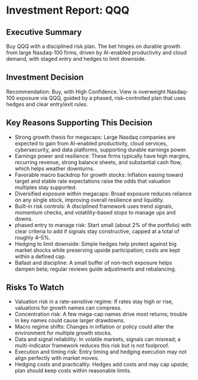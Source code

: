 # Investment Report: QQQ
## Executive Summary
Buy QQQ with a disciplined risk plan. The bet hinges on durable growth from large Nasdaq-100 firms, driven by AI-enabled productivity and cloud demand, with staged entry and hedges to limit downside.

## Investment Decision
Recommendation: Buy, with High Confidence. View is overweight Nasdaq-100 exposure via QQQ, guided by a phased, risk-controlled plan that uses hedges and clear entry/exit rules.

## Key Reasons Supporting This Decision
- Strong growth thesis for megacaps: Large Nasdaq companies are expected to gain from AI-enabled productivity, cloud services, cybersecurity, and data platforms, supporting durable earnings power.
- Earnings power and resilience: These firms typically have high margins, recurring revenue, strong balance sheets, and substantial cash flow, which helps weather downturns.
- Favorable macro backdrop for growth stocks: Inflation easing toward target and stable rate expectations raise the odds that valuation multiples stay supported.
- Diversified exposure within megacaps: Broad exposure reduces reliance on any single stock, improving overall resilience and liquidity.
- Built-in risk controls: A disciplined framework uses trend signals, momentum checks, and volatility-based stops to manage ups and downs.
- phased entry to manage risk: Start small (about 2% of the portfolio) with clear criteria to add if signals stay constructive, capped at a total of roughly 4–5%.
- Hedging to limit downside: Simple hedges help protect against big market shocks while preserving upside participation; costs are kept within a defined cap.
- Ballast and discipline: A small buffer of non-tech exposure helps dampen beta; regular reviews guide adjustments and rebalancing.

## Risks To Watch
- Valuation risk in a rate-sensitive regime: If rates stay high or rise, valuations for growth names can compress.
- Concentration risk: A few mega-cap names drive most returns; trouble in key names could cause larger drawdowns.
- Macro regime shifts: Changes in inflation or policy could alter the environment for multiple growth stocks.
- Data and signal reliability: In volatile markets, signals can misread; a multi-indicator framework reduces this risk but is not foolproof.
- Execution and timing risk: Entry timing and hedging execution may not align perfectly with market moves.
- Hedging costs and practicality: Hedges add costs and may cap upside; plan should keep costs within reasonable limits.